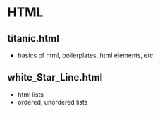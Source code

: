 # HTML
## titanic.html
<ul>
<li>basics of html, boilerplates, html elements, etc</li>
</ul>

## white_Star_Line.html
<ul>
<li>html lists</li>
<li>ordered, unordered lists</li>
</ul>
